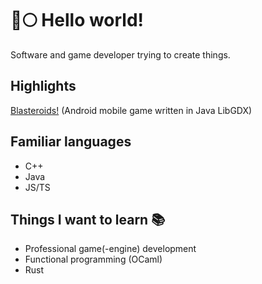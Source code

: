 # 🐺🌕 Hello world!
Software and game developer trying to create things.

## Highlights
[Blasteroids!](https://play.google.com/store/apps/details?id=com.doomhowl.blasteroids) (Android mobile game written in Java LibGDX)

## Familiar languages
- C++
- Java
- JS/TS

## Things I want to learn 📚
- Professional game(-engine) development
- Functional programming (OCaml)
- Rust

